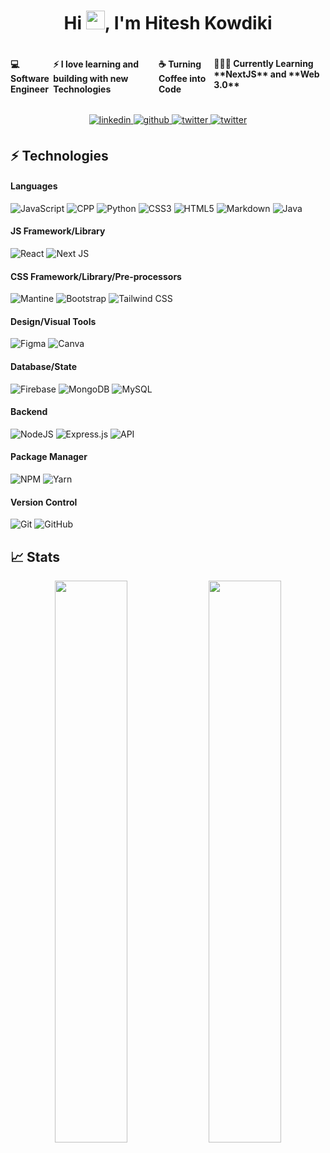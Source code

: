 <h1 align="center"> Hi <img src="https://raw.githubusercontent.com/MartinHeinz/MartinHeinz/master/wave.gif" width="30">, I'm Hitesh Kowdiki </br> 
</h1>

<div style="display: flex;>
<img src="https://64.media.tumblr.com/2c551700bc0501aaca64fc6316abe140/a15a1cf8a4616f2a-ca/s640x960/2bd714f3d123bd4b2030bdf9a0f24ee8e55d3d99.gif" width="400" height="250">
<p>
<h4> 💻 Software Engineer </h4>
<h4> ⚡ I love learning and building with new Technologies </h4>
<h4> ☕ Turning Coffee into Code </h4>
<h4> 👨🏻‍💻 Currently Learning **NextJS** and **Web 3.0** </h4>
</p>
</div>



<p align="center">
<a href="https://www.linkedin.com/in/hitesh-kowdiki/" target="_blank">
<img src=https://img.shields.io/badge/linkedin-%231E77B5.svg?&style=for-the-badge&logo=linkedin&logoColor=white alt=linkedin style="margin-bottom: 5px;" />
</a>
<a href="https://github.com/kkhitesh" target="_blank">
<img src=https://img.shields.io/badge/github-%2324292e.svg?&style=for-the-badge&logo=github&logoColor=white alt=github style="margin-bottom: 5px;" />
</a>
<a href="https://twitter.com/HiteshKowdiki" target="_blank">
<img src=https://img.shields.io/badge/twitter-%2300acee.svg?&style=for-the-badge&logo=twitter&logoColor=white alt=twitter style="margin-bottom: 5px;" />
</a>
<a href="mailto:hkowdiki@gmail.com" target="_blank">
<img src=https://img.shields.io/badge/-mail-c14438?&style=for-the-badge&logo=Gmail&logoColor=white alt=twitter style="margin-bottom: 5px;" />
</a>
</p>

## ⚡ Technologies
#### Languages
![JavaScript](https://img.shields.io/badge/-JavaScript-000?style=for-the-badge&logo=javascript)
![CPP](https://img.shields.io/badge/cpp-000?style=for-the-badge&logo=cplusplus&logoColor=white)
![Python](https://img.shields.io/badge/python-000?style=for-the-badge&logo=python&logoColor=3670A0)
![CSS3](https://img.shields.io/badge/-CSS3-000?style=for-the-badge&logo=css3)
![HTML5](https://img.shields.io/badge/-HTML5-000?style=for-the-badge&logo=html5)
![Markdown](https://img.shields.io/badge/-Markdown-000?style=for-the-badge&logo=markdown)
![Java](https://img.shields.io/badge/-Java-000?style=for-the-badge&logo=java)

#### JS Framework/Library
![React](https://img.shields.io/badge/-ReactJS-000?style=for-the-badge&logo=react)
![Next JS](https://img.shields.io/badge/-NextJS-000?style=for-the-badge&logo=next.js)

#### CSS Framework/Library/Pre-processors
![Mantine](https://img.shields.io/badge/-Mantine%20UI-000?style=for-the-badge&logo=mantine)
![Bootstrap](https://img.shields.io/badge/-Bootstrap-000?style=for-the-badge&logo=bootstrap)
![Tailwind CSS](https://img.shields.io/badge/-Tailwind-000?style=for-the-badge&logo=tailwindcss)

#### Design/Visual Tools
![Figma](https://img.shields.io/badge/-Figma-000?style=for-the-badge&logo=figma)
![Canva](https://img.shields.io/badge/-Canva-000?style=for-the-badge&logo=canva)

#### Database/State
![Firebase](https://img.shields.io/badge/-Firebase-000?style=for-the-badge&logo=firebase)
![MongoDB](https://img.shields.io/badge/-MongoDB-000?style=for-the-badge&logo=mongodb)
![MySQL](https://img.shields.io/badge/-MySQL-000?style=for-the-badge&logo=mysql)

#### Backend
![NodeJS](https://img.shields.io/badge/-NodeJS-000?style=for-the-badge&logo=node.js&logoColor=pink)
![Express.js](https://img.shields.io/badge/-ExpressJS-000?style=for-the-badge&logo=express)
![API](https://img.shields.io/badge/-API-000?style=for-the-badge&logo=fastapi)

#### Package Manager
![NPM](https://img.shields.io/badge/-NPM-000?style=for-the-badge&logo=npm)
![Yarn](https://img.shields.io/badge/-yarn-000?style=for-the-badge&logo=yarn)

#### Version Control
![Git](https://img.shields.io/badge/-Git-000?style=for-the-badge&logo=git)
![GitHub](https://img.shields.io/badge/-GitHub-000?style=for-the-badge&logo=github)

## 📈 Stats
<p align="center">
	
  <img width="48%" src="https://github-readme-stats.vercel.app/api?username=kkhitesh&show_icons=true&theme=tokyonight" />
  <img width="48%" src="https://github-readme-streak-stats.herokuapp.com/?user=kkhitesh&theme=tokyonight" />
</p>
